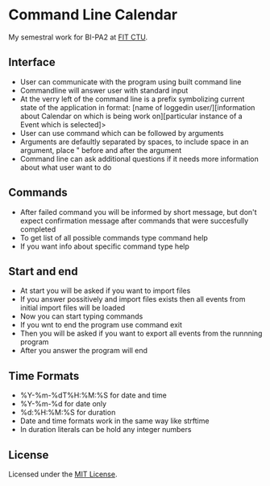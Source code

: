 # Command Line Calendar

My semestral work for BI-PA2 at [FIT CTU](https://fit.cvut.cz/en).

## Interface
- User can communicate with the program using built command line
- Commandline will answer user with standard input
- At the verry left of the command line is a prefix symbolizing current state of the application in format: [name of loggedin user/][information about Calendar on which is being work on][particular instance of a Event which is selected]>
- User can use command which can be followed by arguments
- Arguments are defaultly separated by spaces, to include space in an argument, place " before and after the argument
- Command line can ask additional questions if it needs more information about what user want to do

## Commands
- After failed command you will be informed by short message, but don't expect confirmation message after commands that were succesfully completed
- To get list of all possible commands type command help
- If you want info about specific command type help <command>

## Start and end
- At start you will be asked if you want to import files
- If you answer possitively and import files exists then all events from initial import files will be loaded
- Now you can start typing commands
- If you wnt to end the program use command exit
- Then you will be asked if you want to export all events from the runnning program
- After you answer the program will end

## Time Formats
- %Y-%m-%dT%H:%M:%S for date and time
- %Y-%m-%d for date only
- %d:%H:%M:%S for duration
- Date and time formats work in the same way like strftime
- In duration literals can be hold any integer numbers

## License

Licensed under the [MIT License](LICENSE).
